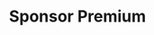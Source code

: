 ---
title: "Sponsor Premium"
order: 2
bgColor: "#03A8B4"
color: "#fff"
columns: 5
#id: "premium"
---